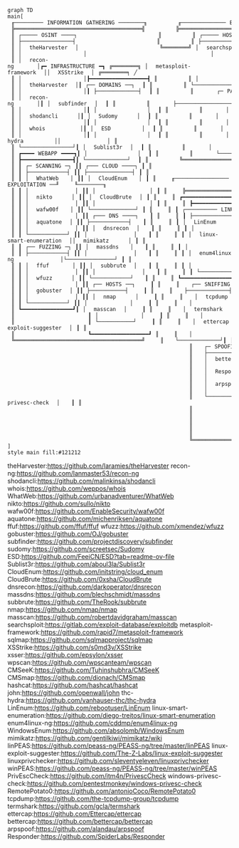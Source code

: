 ```mermaid
graph TD
main[
⠀╓─────────⠀INFORMATION⠀GATHERING⠀────────╖⠀⠀⠀⠀⠀⠀⠀⠀╓──────────────⠀EXPLOITATION⠀──────────────╖⠀⠀⠀⠀⠀⠀⠀⠀⠀⠀⠀⠀⠀⠀⠀⠀⠀⠀⠀⠀
⠀╠════════════════════════════════════════╣⠀⠀⠀⠀⠀⠀⠀⠀╠══════════════════════════════════════════╣⠀⠀⠀⠀⠀⠀⠀⠀⠀⠀⠀⠀⠀⠀⠀⠀⠀⠀⠀⠀
⠀║⠀┌─────⠀OSINT⠀────┐⠀⠀⠀⠀⠀⠀⠀⠀⠀⠀⠀⠀⠀⠀⠀⠀⠀⠀⠀⠀⠀║⠀⠀⠀⠀⠀⠀⠀⠀║⠀┌─────⠀HOST⠀SERVICES⠀────┐┌──⠀WEBAPP⠀──┐⠀║⠀⠀⠀⠀⠀⠀⠀⠀╲⠀⠀⠀⠀⠀⠀⠀⠀⠀⠀⠀
⠀║⠀├────────────────┤⠀⠀⠀⠀⠀⠀⠀⠀⠀⠀⠀⠀⠀⠀⠀⠀⠀⠀⠀⠀⠀║⠀⠀⠀⠀⠀⠀⠀⠀║⠀├────────────────────────┤├────────────┤⠀║⠀⠀⠀⠀⠀⠀⠀⠀│╲⠀⠀⠀⠀⠀⠀⠀⠀⠀⠀
⠀║⠀│⠀⠀theHarvester⠀⠀│⠀⠀⠀⠀⠀⠀⠀⠀⠀⠀⠀⠀⠀⠀⠀⠀⠀⠀⠀⠀⠀╚════════╝⠀│⠀⠀searchsploit⠀⠀⠀⠀⠀⠀⠀⠀⠀⠀││⠀⠀sqlmap⠀⠀⠀⠀│⠀╚════════╛⠀╲⠀⠀⠀⠀⠀⠀⠀⠀⠀
⠀║⠀│⠀⠀⠀⠀⠀⠀⠀⠀⠀⠀⠀⠀⠀⠀⠀⠀│⠀⠀⠀⠀⠀⠀⠀⠀⠀⠀⠀⠀⠀⠀⠀⠀⠀⠀⠀⠀⠀⠀⠀⠀⠀⠀⠀⠀⠀⠀⠀⠀│⠀⠀⠀⠀⠀⠀⠀⠀⠀⠀⠀⠀⠀⠀⠀⠀⠀⠀⠀⠀⠀⠀⠀⠀││⠀⠀⠀⠀⠀⠀⠀⠀⠀⠀⠀⠀│⠀⠀⠀⠀⠀⠀⠀⠀⠀⠀⠀⠀⠀REPORTING
⠀║⠀│⠀⠀recon-ng⠀⠀⠀⠀⠀⠀│┏━⠀INFRASTRUCTURE⠀━┓⠀╔════════╗⠀│⠀⠀metasploit-framework⠀⠀││⠀⠀XSStrike⠀⠀│⠀╔════════╕⠀╱⠀⠀⠀⠀⠀⠀⠀⠀⠀
⠀║⠀│⠀⠀⠀⠀⠀⠀⠀⠀⠀⠀⠀⠀⠀⠀⠀⠀│┣━━━━━━━━━━━━━━━━━━┫⠀║⠀⠀⠀⠀⠀⠀⠀⠀║⠀│⠀⠀⠀⠀⠀⠀⠀⠀⠀⠀⠀⠀⠀⠀⠀⠀⠀⠀⠀⠀⠀⠀⠀⠀││⠀⠀⠀⠀⠀⠀⠀⠀⠀⠀⠀⠀│⠀║⠀⠀⠀⠀⠀⠀⠀⠀│╱⠀⠀⠀⠀⠀⠀⠀⠀⠀⠀
⠀║⠀│⠀⠀theHarvester⠀⠀│┃⠀┌──⠀DOMAINS⠀──┐⠀⠀┃⠀║⠀⠀⠀⠀⠀⠀⠀⠀║⠀└────────────────────────┘│⠀⠀xsser⠀⠀⠀⠀⠀│⠀║⠀⠀⠀⠀⠀⠀⠀⠀╱⠀⠀⠀⠀⠀⠀⠀⠀⠀⠀⠀
⠀║⠀│⠀⠀⠀⠀⠀⠀⠀⠀⠀⠀⠀⠀⠀⠀⠀⠀│┃⠀├─────────────┤⠀⠀┃⠀║⠀⠀⠀⠀⠀⠀⠀⠀║⠀⠀⠀⠀⠀⠀┌─⠀PASSWORD⠀ATTACK⠀─┐│⠀⠀⠀⠀⠀⠀⠀⠀⠀⠀⠀⠀│⠀║⠀⠀⠀⠀⠀⠀⠀⠀⠀⠀⠀⠀⠀⠀⠀⠀⠀⠀⠀⠀
⠀║⠀│⠀⠀recon-ng⠀⠀⠀⠀⠀⠀│┃⠀│⠀⠀subfinder⠀⠀│⠀⠀┃⠀║⠀⠀⠀⠀⠀⠀⠀⠀║⠀⠀⠀⠀⠀⠀├───────────────────┤│⠀⠀wpscan⠀⠀⠀⠀│⠀║⠀⠀⠀⠀⠀⠀⠀⠀⠀⠀⠀⠀⠀⠀⠀⠀⠀⠀⠀⠀
⠀║⠀│⠀⠀⠀⠀⠀⠀⠀⠀⠀⠀⠀⠀⠀⠀⠀⠀│┃⠀│⠀⠀⠀⠀⠀⠀⠀⠀⠀⠀⠀⠀⠀│⠀⠀┃⠀║⠀⠀⠀⠀⠀⠀⠀⠀║⠀⠀⠀⠀⠀⠀│⠀⠀hashcat⠀⠀⠀⠀⠀⠀⠀⠀⠀⠀││⠀⠀⠀⠀⠀⠀⠀⠀⠀⠀⠀⠀│⠀║⠀⠀⠀⠀⠀⠀⠀⠀⠀⠀⠀⠀⠀⠀⠀⠀⠀⠀⠀⠀
⠀║⠀│⠀⠀shodancli⠀⠀⠀⠀⠀│┃⠀│⠀⠀Sudomy⠀⠀⠀⠀⠀│⠀⠀┃⠀║⠀⠀⠀⠀⠀⠀⠀⠀║⠀⠀⠀⠀⠀⠀│⠀⠀⠀⠀⠀⠀⠀⠀⠀⠀⠀⠀⠀⠀⠀⠀⠀⠀⠀││⠀⠀CMSeeK⠀⠀⠀⠀│⠀║⠀⠀⠀⠀⠀⠀⠀⠀⠀⠀⠀⠀⠀⠀⠀⠀⠀⠀⠀⠀
⠀║⠀│⠀⠀⠀⠀⠀⠀⠀⠀⠀⠀⠀⠀⠀⠀⠀⠀│┃⠀│⠀⠀⠀⠀⠀⠀⠀⠀⠀⠀⠀⠀⠀│⠀⠀┃⠀║⠀⠀⠀⠀⠀⠀⠀⠀║⠀⠀⠀⠀⠀⠀│⠀⠀john⠀⠀⠀⠀⠀⠀⠀⠀⠀⠀⠀⠀⠀││⠀⠀⠀⠀⠀⠀⠀⠀⠀⠀⠀⠀│⠀║⠀⠀⠀⠀⠀⠀⠀⠀⠀⠀⠀⠀⠀⠀⠀⠀⠀⠀⠀⠀
⠀║⠀│⠀⠀whois⠀⠀⠀⠀⠀⠀⠀⠀⠀│┃⠀│⠀⠀ESD⠀⠀⠀⠀⠀⠀⠀⠀│⠀⠀┃⠀║⠀⠀⠀⠀⠀⠀⠀⠀║⠀⠀⠀⠀⠀⠀│⠀⠀⠀⠀⠀⠀⠀⠀⠀⠀⠀⠀⠀⠀⠀⠀⠀⠀⠀││⠀⠀CMSmap⠀⠀⠀⠀│⠀║⠀⠀⠀⠀⠀⠀⠀⠀⠀⠀⠀⠀⠀⠀⠀⠀⠀⠀⠀⠀
⠀║⠀│⠀⠀⠀⠀⠀⠀⠀⠀⠀⠀⠀⠀⠀⠀⠀⠀│┃⠀│⠀⠀⠀⠀⠀⠀⠀⠀⠀⠀⠀⠀⠀│⠀⠀┃⠀║⠀⠀⠀⠀⠀⠀⠀⠀║⠀⠀⠀⠀⠀⠀│⠀⠀thc-hydra⠀⠀⠀⠀⠀⠀⠀⠀││⠀⠀⠀⠀⠀⠀⠀⠀⠀⠀⠀⠀│⠀║⠀⠀⠀⠀⠀⠀⠀⠀⠀⠀⠀⠀⠀⠀⠀⠀⠀⠀⠀⠀
⠀║⠀└────────────────┘┃⠀│⠀⠀Sublist3r⠀⠀│⠀⠀┃⠀║⠀⠀⠀⠀⠀⠀⠀⠀║⠀⠀⠀⠀⠀⠀│⠀⠀⠀⠀⠀⠀⠀⠀⠀⠀⠀⠀⠀⠀⠀⠀⠀⠀⠀│└────────────┘⠀║⠀⠀⠀⠀⠀⠀⠀⠀⠀⠀⠀⠀⠀⠀⠀⠀⠀⠀⠀⠀
⠀║⠀┏━━━━⠀WEBAPP⠀━━━━┓┃⠀│⠀⠀⠀⠀⠀⠀⠀⠀⠀⠀⠀⠀⠀│⠀⠀┃⠀║⠀⠀⠀⠀⠀⠀⠀⠀║⠀⠀⠀⠀⠀⠀└───────────────────┘⠀⠀⠀⠀⠀⠀⠀⠀⠀⠀⠀⠀⠀⠀⠀║⠀⠀⠀⠀⠀⠀⠀⠀⠀⠀⠀⠀⠀⠀⠀⠀⠀⠀⠀⠀
⠀║⠀┣━━━━━━━━━━━━━━━━┫┃⠀└─────────────┘⠀⠀┃⠀║⠀⠀⠀⠀⠀⠀⠀⠀╚══════════════════════════════════╗⠀⠀⠀⠀╔══╝⠀⠀⠀⠀⠀⠀⠀⠀⠀⠀⠀⠀⠀⠀⠀⠀⠀⠀⠀⠀
⠀║⠀┃⠀┌─⠀SCANNING⠀─┐⠀┃┃⠀┌───⠀CLOUD⠀────┐⠀┃⠀║⠀⠀⠀⠀⠀⠀⠀⠀⠀⠀⠀⠀⠀⠀⠀⠀⠀⠀⠀⠀⠀⠀⠀⠀⠀⠀⠀⠀⠀⠀⠀⠀⠀⠀⠀⠀⠀⠀⠀⠀⠀⠀⠀║⠀⠀⠀⠀║⠀⠀⠀⠀⠀⠀⠀⠀⠀⠀⠀⠀⠀⠀⠀⠀⠀⠀⠀⠀⠀⠀⠀
⠀║⠀┃⠀├────────────┤⠀┃┃⠀├──────────────┤⠀┃⠀║⠀⠀⠀⠀⠀⠀⠀⠀⠀⠀⠀⠀⠀⠀⠀⠀⠀⠀⠀⠀⠀⠀⠀⠀⠀⠀⠀⠀⠀⠀⠀⠀⠀⠀⠀⠀⠀⠀⠀⠀⠀⠀⠀║⠀⠀⠀⠀║⠀⠀⠀⠀⠀⠀⠀⠀⠀⠀⠀⠀⠀⠀⠀⠀⠀⠀⠀⠀⠀⠀⠀
⠀║⠀┃⠀│⠀⠀WhatWeb⠀⠀⠀│⠀┃┃⠀│⠀⠀CloudEnum⠀⠀⠀│⠀┃⠀║⠀⠀⠀⠀╓─────────────────⠀POST-EXPLOITATION⠀──╜⠀⠀⠀⠀╙────────╖⠀⠀⠀⠀⠀⠀⠀⠀⠀⠀⠀⠀⠀⠀
⠀║⠀┃⠀│⠀⠀⠀⠀⠀⠀⠀⠀⠀⠀⠀⠀│⠀┃┃⠀│⠀⠀⠀⠀⠀⠀⠀⠀⠀⠀⠀⠀⠀⠀│⠀┃⠀║⠀⠀⠀⠀╠════════════════════════════════════════════════════╣⠀⠀⠀⠀⠀⠀⠀⠀⠀⠀⠀⠀⠀⠀
⠀║⠀┃⠀│⠀⠀nikto⠀⠀⠀⠀⠀│⠀┃┃⠀│⠀⠀CloudBrute⠀⠀│⠀┃⠀║⠀⠀⠀⠀║⠀┏━━━━━━━━━━━━━━━━━━⠀ENUMERATION⠀━━━━━━━━━━━━━━━━━┓⠀║⠀⠀⠀⠀⠀⠀⠀⠀⠀⠀⠀⠀⠀⠀
⠀║⠀┃⠀│⠀⠀⠀⠀⠀⠀⠀⠀⠀⠀⠀⠀│⠀┃┃⠀│⠀⠀⠀⠀⠀⠀⠀⠀⠀⠀⠀⠀⠀⠀│⠀┃⠀║⠀⠀⠀⠀║⠀┣━━━━━━━━━━━━━━━━━━━━━━━━━━━━━━━━━━━━━━━━━━━━━━━━┫⠀║⠀⠀⠀⠀⠀⠀⠀⠀⠀⠀⠀⠀⠀⠀
⠀║⠀┃⠀│⠀⠀wafw00f⠀⠀⠀│⠀┃┃⠀└──────────────┘⠀┃⠀║⠀⠀⠀⠀║⠀┃⠀┌──────────⠀LINUX⠀──────────┐┌───⠀WINDOWS⠀───┐⠀┃⠀║⠀⠀⠀⠀⠀⠀⠀⠀⠀⠀⠀⠀⠀⠀
⠀║⠀┃⠀│⠀⠀⠀⠀⠀⠀⠀⠀⠀⠀⠀⠀│⠀┃┃⠀┌───⠀DNS⠀────┐⠀⠀⠀┃⠀║⠀⠀⠀⠀║⠀┃⠀├───────────────────────────┤├───────────────┤⠀┃⠀║⠀⠀⠀⠀⠀⠀⠀⠀⠀⠀⠀⠀⠀⠀
⠀║⠀┃⠀│⠀⠀aquatone⠀⠀│⠀┃┃⠀├────────────┤⠀⠀⠀┃⠀║⠀⠀⠀⠀║⠀┃⠀│⠀⠀LinEnum⠀⠀⠀⠀⠀⠀⠀⠀⠀⠀⠀⠀⠀⠀⠀⠀⠀⠀││⠀⠀WindowsEnum⠀⠀│⠀┃⠀║⠀⠀⠀⠀⠀⠀⠀⠀⠀⠀⠀⠀⠀⠀
⠀║⠀┃⠀│⠀⠀⠀⠀⠀⠀⠀⠀⠀⠀⠀⠀│⠀┃┃⠀│⠀⠀dnsrecon⠀⠀│⠀⠀⠀┃⠀║⠀⠀⠀⠀║⠀┃⠀│⠀⠀⠀⠀⠀⠀⠀⠀⠀⠀⠀⠀⠀⠀⠀⠀⠀⠀⠀⠀⠀⠀⠀⠀⠀⠀⠀││⠀⠀⠀⠀⠀⠀⠀⠀⠀⠀⠀⠀⠀⠀⠀│⠀┃⠀║⠀⠀⠀⠀⠀⠀⠀⠀⠀⠀⠀⠀⠀⠀
⠀║⠀┃⠀└────────────┘⠀┃┃⠀│⠀⠀⠀⠀⠀⠀⠀⠀⠀⠀⠀⠀│⠀⠀⠀┃⠀║⠀⠀⠀⠀║⠀┃⠀│⠀⠀linux-smart-enumeration⠀⠀││⠀⠀mimikatz⠀⠀⠀⠀⠀│⠀┃⠀║⠀⠀⠀⠀⠀⠀⠀⠀⠀⠀⠀⠀⠀⠀
⠀║⠀┃⠀┌──⠀FUZZING⠀─┐⠀┃┃⠀│⠀⠀massdns⠀⠀⠀│⠀⠀⠀┃⠀║⠀⠀⠀⠀║⠀┃⠀│⠀⠀⠀⠀⠀⠀⠀⠀⠀⠀⠀⠀⠀⠀⠀⠀⠀⠀⠀⠀⠀⠀⠀⠀⠀⠀⠀││⠀⠀⠀⠀⠀⠀⠀⠀⠀⠀⠀⠀⠀⠀⠀│⠀┃⠀║⠀⠀⠀⠀⠀⠀⠀⠀⠀⠀⠀⠀⠀⠀
⠀║⠀┃⠀├────────────┤⠀┃┃⠀│⠀⠀⠀⠀⠀⠀⠀⠀⠀⠀⠀⠀│⠀⠀⠀┃⠀║⠀⠀⠀⠀║⠀┃⠀│⠀⠀enum4linux-ng⠀⠀⠀⠀⠀⠀⠀⠀⠀⠀⠀⠀│└───────────────┘⠀┃⠀║⠀⠀⠀⠀⠀⠀⠀⠀⠀⠀⠀⠀⠀⠀
⠀║⠀┃⠀│⠀⠀ffuf⠀⠀⠀⠀⠀⠀│⠀┃┃⠀│⠀⠀subbrute⠀⠀│⠀⠀⠀┃⠀║⠀⠀⠀⠀║⠀┃⠀│⠀⠀⠀⠀⠀⠀⠀⠀⠀⠀⠀⠀⠀⠀⠀⠀⠀⠀⠀⠀⠀⠀⠀⠀⠀⠀⠀│⠀⠀⠀⠀⠀⠀⠀⠀⠀⠀⠀⠀⠀⠀⠀⠀⠀⠀┃⠀║⠀⠀⠀⠀⠀⠀⠀⠀⠀⠀⠀⠀⠀⠀
⠀║⠀┃⠀│⠀⠀⠀⠀⠀⠀⠀⠀⠀⠀⠀⠀│⠀┃┃⠀│⠀⠀⠀⠀⠀⠀⠀⠀⠀⠀⠀⠀│⠀⠀⠀┃⠀║⠀⠀⠀⠀║⠀┃⠀└───────────────────────────┘⠀⠀⠀⠀⠀⠀⠀⠀⠀⠀⠀⠀⠀⠀⠀⠀⠀⠀┃⠀║⠀⠀⠀⠀⠀⠀⠀⠀⠀⠀⠀⠀⠀⠀
⠀║⠀┃⠀│⠀⠀wfuzz⠀⠀⠀⠀⠀│⠀┃┃⠀└────────────┘⠀⠀⠀┃⠀║⠀⠀⠀⠀║⠀┗━━━━━━━━━━━━━━━━━━━━━━━━━━━━━━━━━━━━━━━━━━━━━━━━┛⠀║⠀⠀⠀⠀⠀⠀⠀⠀⠀⠀⠀⠀⠀⠀
⠀║⠀┃⠀│⠀⠀⠀⠀⠀⠀⠀⠀⠀⠀⠀⠀│⠀┃┃⠀┌──⠀HOSTS⠀──┐⠀⠀⠀⠀┃⠀║⠀⠀⠀⠀║⠀⠀⠀┌──⠀SNIFFING⠀─┐┏━━━━━━━━━━━⠀PRIVESC⠀━━━━━━━━━━━┓⠀║⠀⠀⠀⠀⠀⠀⠀⠀⠀⠀⠀⠀⠀⠀
⠀║⠀┃⠀│⠀⠀gobuster⠀⠀│⠀┃┃⠀├───────────┤⠀⠀⠀⠀┃⠀║⠀⠀⠀⠀║⠀⠀⠀├─────────────┤┣━━━━━━━━━━━━━━━━━━━━━━━━━━━━━━━┫⠀║⠀⠀⠀⠀⠀⠀⠀⠀⠀⠀⠀⠀⠀⠀
⠀║⠀┃⠀│⠀⠀⠀⠀⠀⠀⠀⠀⠀⠀⠀⠀│⠀┃┃⠀│⠀⠀nmap⠀⠀⠀⠀⠀│⠀⠀⠀⠀┃⠀║⠀⠀⠀⠀║⠀⠀⠀│⠀⠀tcpdump⠀⠀⠀⠀│┃⠀┌──────────⠀LINUX⠀──────────┐⠀┃⠀║⠀⠀⠀⠀⠀⠀⠀⠀⠀⠀⠀⠀⠀⠀
⠀║⠀┃⠀└────────────┘⠀┃┃⠀│⠀⠀⠀⠀⠀⠀⠀⠀⠀⠀⠀│⠀⠀⠀⠀┃⠀║⠀⠀⠀⠀║⠀⠀⠀│⠀⠀⠀⠀⠀⠀⠀⠀⠀⠀⠀⠀⠀│┃⠀├───────────────────────────┤⠀┃⠀║⠀⠀⠀⠀⠀⠀⠀⠀⠀⠀⠀⠀⠀⠀
⠀║⠀┗━━━━━━━━━━━━━━━━┛┃⠀│⠀⠀masscan⠀⠀│⠀⠀⠀⠀┃⠀║⠀⠀⠀⠀║⠀⠀⠀│⠀⠀termshark⠀⠀│┃⠀│⠀⠀linPEAS⠀⠀⠀⠀⠀⠀⠀⠀⠀⠀⠀⠀⠀⠀⠀⠀⠀⠀│⠀┃⠀║⠀⠀⠀⠀⠀⠀⠀⠀⠀⠀⠀⠀⠀⠀
⠀║⠀⠀⠀⠀⠀⠀⠀⠀⠀⠀⠀⠀⠀⠀⠀⠀⠀⠀⠀┃⠀│⠀⠀⠀⠀⠀⠀⠀⠀⠀⠀⠀│⠀⠀⠀⠀┃⠀║⠀⠀⠀⠀║⠀⠀⠀│⠀⠀⠀⠀⠀⠀⠀⠀⠀⠀⠀⠀⠀│┃⠀│⠀⠀⠀⠀⠀⠀⠀⠀⠀⠀⠀⠀⠀⠀⠀⠀⠀⠀⠀⠀⠀⠀⠀⠀⠀⠀⠀│⠀┃⠀║⠀⠀⠀⠀⠀⠀⠀⠀⠀⠀⠀⠀⠀⠀
⠀║⠀⠀⠀⠀⠀⠀⠀⠀⠀⠀⠀⠀⠀⠀⠀⠀⠀⠀⠀┃⠀└───────────┘⠀⠀⠀⠀┃⠀║⠀⠀⠀⠀║⠀⠀⠀│⠀⠀ettercap⠀⠀⠀│┃⠀│⠀⠀linux-exploit-suggester⠀⠀│⠀┃⠀║⠀⠀⠀⠀⠀⠀⠀⠀⠀⠀⠀⠀⠀⠀
⠀║⠀⠀⠀⠀⠀⠀⠀⠀⠀⠀⠀⠀⠀⠀⠀⠀⠀⠀⠀┗━━━━━━━━━━━━━━━━━━┛⠀║⠀⠀⠀⠀║⠀⠀⠀│⠀⠀⠀⠀⠀⠀⠀⠀⠀⠀⠀⠀⠀│┃⠀│⠀⠀⠀⠀⠀⠀⠀⠀⠀⠀⠀⠀⠀⠀⠀⠀⠀⠀⠀⠀⠀⠀⠀⠀⠀⠀⠀│⠀┃⠀║⠀⠀⠀⠀⠀⠀⠀⠀⠀⠀⠀⠀⠀⠀
⠀╚════════════════════════════════════════╝⠀⠀⠀⠀║⠀⠀⠀└─────────────┘┃⠀│⠀⠀linuxprivchecker⠀⠀⠀⠀⠀⠀⠀⠀⠀│⠀┃⠀║⠀⠀⠀⠀⠀⠀⠀⠀⠀⠀⠀⠀⠀⠀
⠀⠀⠀⠀⠀⠀⠀⠀⠀⠀⠀⠀⠀⠀⠀⠀⠀⠀⠀⠀⠀⠀⠀⠀⠀⠀⠀⠀⠀⠀⠀⠀⠀⠀⠀⠀⠀⠀⠀⠀⠀⠀⠀⠀⠀⠀⠀║⠀⠀⠀┌─⠀SPOOFING⠀──┐┃⠀│⠀⠀⠀⠀⠀⠀⠀⠀⠀⠀⠀⠀⠀⠀⠀⠀⠀⠀⠀⠀⠀⠀⠀⠀⠀⠀⠀│⠀┃⠀║⠀⠀⠀⠀⠀⠀⠀⠀⠀⠀⠀⠀⠀⠀
⠀⠀⠀⠀⠀⠀⠀⠀⠀⠀⠀⠀⠀⠀⠀⠀⠀⠀⠀⠀⠀⠀⠀⠀⠀⠀⠀⠀⠀⠀⠀⠀⠀⠀⠀⠀⠀⠀⠀⠀⠀⠀⠀⠀⠀⠀⠀║⠀⠀⠀├─────────────┤┃⠀└───────────────────────────┘⠀┃⠀║⠀⠀⠀⠀⠀⠀⠀⠀⠀⠀⠀⠀⠀⠀
⠀⠀⠀⠀⠀⠀⠀⠀⠀⠀⠀⠀⠀⠀⠀⠀⠀⠀⠀⠀⠀⠀⠀⠀⠀⠀⠀⠀⠀⠀⠀⠀⠀⠀⠀⠀⠀⠀⠀⠀⠀⠀⠀⠀⠀⠀⠀║⠀⠀⠀│⠀⠀bettercap⠀⠀│┃⠀┌────────⠀WINDOWS⠀────────┐⠀⠀⠀┃⠀║⠀⠀⠀⠀⠀⠀⠀⠀⠀⠀⠀⠀⠀⠀
⠀⠀⠀⠀⠀⠀⠀⠀⠀⠀⠀⠀⠀⠀⠀⠀⠀⠀⠀⠀⠀⠀⠀⠀⠀⠀⠀⠀⠀⠀⠀⠀⠀⠀⠀⠀⠀⠀⠀⠀⠀⠀⠀⠀⠀⠀⠀║⠀⠀⠀│⠀⠀⠀⠀⠀⠀⠀⠀⠀⠀⠀⠀⠀│┃⠀├─────────────────────────┤⠀⠀⠀┃⠀║⠀⠀⠀⠀⠀⠀⠀⠀⠀⠀⠀⠀⠀⠀
⠀⠀⠀⠀⠀⠀⠀⠀⠀⠀⠀⠀⠀⠀⠀⠀⠀⠀⠀⠀⠀⠀⠀⠀⠀⠀⠀⠀⠀⠀⠀⠀⠀⠀⠀⠀⠀⠀⠀⠀⠀⠀⠀⠀⠀⠀⠀║⠀⠀⠀│⠀⠀Responder⠀⠀│┃⠀│⠀⠀winPEAS⠀⠀⠀⠀⠀⠀⠀⠀⠀⠀⠀⠀⠀⠀⠀⠀│⠀⠀⠀┃⠀║⠀⠀⠀⠀⠀⠀⠀⠀⠀⠀⠀⠀⠀⠀
⠀⠀⠀⠀⠀⠀⠀⠀⠀⠀⠀⠀⠀⠀⠀⠀⠀⠀⠀⠀⠀⠀⠀⠀⠀⠀⠀⠀⠀⠀⠀⠀⠀⠀⠀⠀⠀⠀⠀⠀⠀⠀⠀⠀⠀⠀⠀║⠀⠀⠀│⠀⠀⠀⠀⠀⠀⠀⠀⠀⠀⠀⠀⠀│┃⠀│⠀⠀⠀⠀⠀⠀⠀⠀⠀⠀⠀⠀⠀⠀⠀⠀⠀⠀⠀⠀⠀⠀⠀⠀⠀│⠀⠀⠀┃⠀║⠀⠀⠀⠀⠀⠀⠀⠀⠀⠀⠀⠀⠀⠀
⠀⠀⠀⠀⠀⠀⠀⠀⠀⠀⠀⠀⠀⠀⠀⠀⠀⠀⠀⠀⠀⠀⠀⠀⠀⠀⠀⠀⠀⠀⠀⠀⠀⠀⠀⠀⠀⠀⠀⠀⠀⠀⠀⠀⠀⠀⠀║⠀⠀⠀│⠀⠀arpspoof⠀⠀⠀│┃⠀│⠀⠀PrivescCheck⠀⠀⠀⠀⠀⠀⠀⠀⠀⠀⠀│⠀⠀⠀┃⠀║⠀⠀⠀⠀⠀⠀⠀⠀⠀⠀⠀⠀⠀⠀
⠀⠀⠀⠀⠀⠀⠀⠀⠀⠀⠀⠀⠀⠀⠀⠀⠀⠀⠀⠀⠀⠀⠀⠀⠀⠀⠀⠀⠀⠀⠀⠀⠀⠀⠀⠀⠀⠀⠀⠀⠀⠀⠀⠀⠀⠀⠀║⠀⠀⠀│⠀⠀⠀⠀⠀⠀⠀⠀⠀⠀⠀⠀⠀│┃⠀│⠀⠀⠀⠀⠀⠀⠀⠀⠀⠀⠀⠀⠀⠀⠀⠀⠀⠀⠀⠀⠀⠀⠀⠀⠀│⠀⠀⠀┃⠀║⠀⠀⠀⠀⠀⠀⠀⠀⠀⠀⠀⠀⠀⠀
⠀⠀⠀⠀⠀⠀⠀⠀⠀⠀⠀⠀⠀⠀⠀⠀⠀⠀⠀⠀⠀⠀⠀⠀⠀⠀⠀⠀⠀⠀⠀⠀⠀⠀⠀⠀⠀⠀⠀⠀⠀⠀⠀⠀⠀⠀⠀║⠀⠀⠀└─────────────┘┃⠀│⠀⠀windows-privesc-check⠀⠀│⠀⠀⠀┃⠀║⠀⠀⠀⠀⠀⠀⠀⠀⠀⠀⠀⠀⠀⠀
⠀⠀⠀⠀⠀⠀⠀⠀⠀⠀⠀⠀⠀⠀⠀⠀⠀⠀⠀⠀⠀⠀⠀⠀⠀⠀⠀⠀⠀⠀⠀⠀⠀⠀⠀⠀⠀⠀⠀⠀⠀⠀⠀⠀⠀⠀⠀║⠀⠀⠀⠀⠀⠀⠀⠀⠀⠀⠀⠀⠀⠀⠀⠀⠀⠀┃⠀│⠀⠀⠀⠀⠀⠀⠀⠀⠀⠀⠀⠀⠀⠀⠀⠀⠀⠀⠀⠀⠀⠀⠀⠀⠀│⠀⠀⠀┃⠀║⠀⠀⠀⠀⠀⠀⠀⠀⠀⠀⠀⠀⠀⠀
⠀⠀⠀⠀⠀⠀⠀⠀⠀⠀⠀⠀⠀⠀⠀⠀⠀⠀⠀⠀⠀⠀⠀⠀⠀⠀⠀⠀⠀⠀⠀⠀⠀⠀⠀⠀⠀⠀⠀⠀⠀⠀⠀⠀⠀⠀⠀║⠀⠀⠀⠀⠀⠀⠀⠀⠀⠀⠀⠀⠀⠀⠀⠀⠀⠀┃⠀│⠀⠀RemotePotato0⠀⠀⠀⠀⠀⠀⠀⠀⠀⠀│⠀⠀⠀┃⠀║⠀⠀⠀⠀⠀⠀⠀⠀⠀⠀⠀⠀⠀⠀
⠀⠀⠀⠀⠀⠀⠀⠀⠀⠀⠀⠀⠀⠀⠀⠀⠀⠀⠀⠀⠀⠀⠀⠀⠀⠀⠀⠀⠀⠀⠀⠀⠀⠀⠀⠀⠀⠀⠀⠀⠀⠀⠀⠀⠀⠀⠀║⠀⠀⠀⠀⠀⠀⠀⠀⠀⠀⠀⠀⠀⠀⠀⠀⠀⠀┃⠀│⠀⠀⠀⠀⠀⠀⠀⠀⠀⠀⠀⠀⠀⠀⠀⠀⠀⠀⠀⠀⠀⠀⠀⠀⠀│⠀⠀⠀┃⠀║⠀⠀⠀⠀⠀⠀⠀⠀⠀⠀⠀⠀⠀⠀
⠀⠀⠀⠀⠀⠀⠀⠀⠀⠀⠀⠀⠀⠀⠀⠀⠀⠀⠀⠀⠀⠀⠀⠀⠀⠀⠀⠀⠀⠀⠀⠀⠀⠀⠀⠀⠀⠀⠀⠀⠀⠀⠀⠀⠀⠀⠀║⠀⠀⠀⠀⠀⠀⠀⠀⠀⠀⠀⠀⠀⠀⠀⠀⠀⠀┃⠀└─────────────────────────┘⠀⠀⠀┃⠀║⠀⠀⠀⠀⠀⠀⠀⠀⠀⠀⠀⠀⠀⠀
⠀⠀⠀⠀⠀⠀⠀⠀⠀⠀⠀⠀⠀⠀⠀⠀⠀⠀⠀⠀⠀⠀⠀⠀⠀⠀⠀⠀⠀⠀⠀⠀⠀⠀⠀⠀⠀⠀⠀⠀⠀⠀⠀⠀⠀⠀⠀║⠀⠀⠀⠀⠀⠀⠀⠀⠀⠀⠀⠀⠀⠀⠀⠀⠀⠀┗━━━━━━━━━━━━━━━━━━━━━━━━━━━━━━━┛⠀║⠀⠀⠀⠀⠀⠀⠀⠀⠀⠀⠀⠀⠀⠀
⠀⠀⠀⠀⠀⠀⠀⠀⠀⠀⠀⠀⠀⠀⠀⠀⠀⠀⠀⠀⠀⠀⠀⠀⠀⠀⠀⠀⠀⠀⠀⠀⠀⠀⠀⠀⠀⠀⠀⠀⠀⠀⠀⠀⠀⠀⠀╚════════════════════════════════════════════════════╝⠀⠀⠀⠀⠀⠀⠀⠀⠀⠀⠀⠀⠀⠀
]
style main fill:#121212
```
theHarvester:https://github.com/laramies/theHarvester
recon-ng:https://github.com/lanmaster53/recon-ng
shodancli:https://github.com/malinkinsa/shodancli
whois:https://github.com/weppos/whois
WhatWeb:https://github.com/urbanadventurer/WhatWeb
nikto:https://github.com/sullo/nikto
wafw00f:https://github.com/EnableSecurity/wafw00f
aquatone:https://github.com/michenriksen/aquatone
ffuf:https://github.com/ffuf/ffuf
wfuzz:https://github.com/xmendez/wfuzz
gobuster:https://github.com/OJ/gobuster
subfinder:https://github.com/projectdiscovery/subfinder
sudomy:https://github.com/screetsec/Sudomy
ESD:https://github.com/FeeiCN/ESD?tab=readme-ov-file
Sublist3r:https://github.com/aboul3la/Sublist3r
CloudEnum:https://github.com/initstring/cloud_enum
CloudBrute:https://github.com/0xsha/CloudBrute
dnsrecon:https://github.com/darkoperator/dnsrecon
massdns:https://github.com/blechschmidt/massdns
subbrute:https://github.com/TheRook/subbrute
nmap:https://github.com/nmap/nmap
masscan:https://github.com/robertdavidgraham/masscan
searchsploit:https://gitlab.com/exploit-database/exploitdb
metasploit-framework:https://github.com/rapid7/metasploit-framework
sqlmap:https://github.com/sqlmapproject/sqlmap
XSStrike:https://github.com/s0md3v/XSStrike
xsser:https://github.com/epsylon/xsser
wpscan:https://github.com/wpscanteam/wpscan
CMSeeK:https://github.com/Tuhinshubhra/CMSeeK
CMSmap:https://github.com/dionach/CMSmap
hashcat:https://github.com/hashcat/hashcat
john:https://github.com/openwall/john
thc-hydra:https://github.com/vanhauser-thc/thc-hydra
LinEnum:https://github.com/rebootuser/LinEnum
linux-smart-enumeration:https://github.com/diego-treitos/linux-smart-enumeration
enum4linux-ng:https://github.com/cddmp/enum4linux-ng
WindowsEnum:https://github.com/absolomb/WindowsEnum
mimikatz:https://github.com/gentilkiwi/mimikatz/wiki
linPEAS:https://github.com/peass-ng/PEASS-ng/tree/master/linPEAS
linux-exploit-suggester:https://github.com/The-Z-Labs/linux-exploit-suggester
linuxprivchecker:https://github.com/sleventyeleven/linuxprivchecker
winPEAS:https://github.com/peass-ng/PEASS-ng/tree/master/winPEAS
PrivEscCheck:https://github.com/itm4n/PrivescCheck
windows-privesc-check:https://github.com/pentestmonkey/windows-privesc-check
RemotePotato0:https://github.com/antonioCoco/RemotePotato0
tcpdump:https://github.com/the-tcpdump-group/tcpdump
termshark:https://github.com/gcla/termshark
ettercap:https://github.com/Ettercap/ettercap
bettercap:https://github.com/bettercap/bettercap
arpspoof:https://github.com/alandau/arpspoof
Responder:https://github.com/SpiderLabs/Responder
